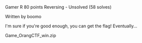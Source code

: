 
Gamer R 80 points
Reversing - Unsolved (58 solves)

Written by boomo

I'm sure if you're good enough, you can get the flag! Eventually...

Game_OrangCTF_win.zip

